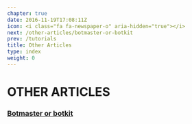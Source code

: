 ```yaml
---
chapter: true
date: 2016-11-19T17:08:11Z
icon: <i class="fa fa-newspaper-o" aria-hidden="true"></i>
next: /other-articles/botmaster-or-botkit
prev: /tutorials
title: Other Articles
type: index
weight: 0
---
```


# OTHER ARTICLES

### [Botmaster or botkit](botmaster-or-botkit)

